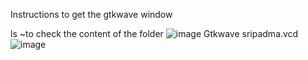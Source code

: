 Instructions to get the gtkwave window

ls ~to check the content of the folder
![image](https://github.com/sripadma19/sripadmach/assets/161410141/d5077643-5d31-42d6-9022-77c9391dd30a)
Gtkwave sripadma.vcd
![image](https://github.com/sripadma19/sripadmach/assets/161410141/4c474c16-f3a7-4d74-81dc-fe94907711a9)
